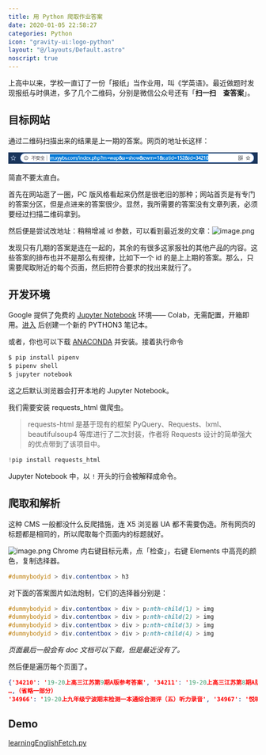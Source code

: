 ```yaml
---
title: 用 Python 爬取作业答案
date: 2020-01-05 22:58:27
categories: Python
icon: "gravity-ui:logo-python"
layout: "@/layouts/Default.astro"
noscript: true
---
```


上高中以来，学校一直订了一份「报纸」当作业用，叫《学英语》。最近做题时发现报纸与时俱进，多了几个二维码，分别是微信公众号还有「**扫一扫　查答案**」。

## 目标网站

通过二维码扫描出来的结果是上一期的答案。网页的地址长这样：

![](./_url.png)

简直不要太直白。

首先在网站逛了一圈，PC 版风格看起来仍然是很老旧的那种；网站首页是有专门的答案分区，但是点进来的答案很少。显然，我所需要的答案没有文章列表，必须要经过扫描二维码拿到。

然后便是尝试改地址：稍稍增减 id 参数，可以看到最近发的文章：![image.png](https://i.loli.net/2019/12/31/B5dGa6IQcK2AqSP.png)

发现只有几期的答案是连在一起的，其余的有很多这家报社的其他产品的内容。这些答案的排布也并不是那么有规律，比如下一个 id 的是上上期的答案。那么，只需要爬取附近的每个页面，然后把符合要求的找出来就行了。

## 开发环境

Google 提供了免费的 [Jupyter Notebook](https://jupyter.org/) 环境—— Colab，无需配置，开箱即用。[进入](https://colab.research.google.com/notebook#create=true&language=python3) 后创建一个新的 PYTHON3 笔记本。

或者，你也可以下载 [ANACONDA](https://www.anaconda.com/download/) 并安装。接着执行命令

```sh
$ pip install pipenv
$ pipenv shell
$ jupyter notebook
```

这之后默认浏览器会打开本地的 Jupyter Notebook。

我们需要安装  requests_html 做爬虫。

> requests-html 是基于现有的框架 PyQuery、Requests、lxml、beautifulsoup4 等库进行了二次封装，作者将 Requests 设计的简单强大的优点带到了该项目中。

```python
!pip install requests_html
```

Jupyter Notebook 中，以 `!` 开头的行会被解释成命令。

## 爬取和解析

这种 CMS 一般都没什么反爬措施，连 X5 浏览器 UA 都不需要伪造。所有网页的标题都是相同的，所以爬取每个页面内的标题就好。

![image.png](https://i.loli.net/2019/12/31/qGlMH5vSUkXWRsm.png)
Chrome 内右键目标元素，点「检查」，右键 Elements 中高亮的颜色，复制选择器。

```css
#dummybodyid > div.contentbox > h3
```

对下面的答案图片如法炮制，它们的选择器分别是：

```css
#dummybodyid > div.contentbox > div > p:nth-child(1) > img
#dummybodyid > div.contentbox > div > p:nth-child(2) > img
#dummybodyid > div.contentbox > div > p:nth-child(3) > img
#dummybodyid > div.contentbox > div > p:nth-child(4) > img
```

_页面最后一般会有 doc 文档可以下载，但是最近没有了。_

然后便是遍历每个页面了。



```json
{'34210': '19-20上高三江苏第9期A版参考答案', '34211': '19-20上高三江苏第8期A版参考答案', '34212': '19-20上八年级★云南第10期听力录音', '34213': '19-20上八年级邵阳第10期听力录音', '34214': "悦听悦读 The world's first artificial moon", '34215': '悦听悦读Superheroes from Asia', '34216': '19-20上八年级广东第10期听力录音', '34217': '19-20上外研八年级嘉兴第9期听力录音', '34218': '19-20上外研八年级嘉兴第10期听力录音', '34219': '19-20上外研八年级嘉兴第11期听力录音', '34220': '19-20上外研八年级嘉兴第12期听力录音', '34221': '19-20上八年级★赤峰第1期听力录音',
…,（省略一部分）
'34966': '19-20上九年级宁波期末检测一本通综合测评（五）听力录音', '34967': '悦听悦读Real-life Dora', '34968': '19-20上高三江苏第14期A版参考答案', '34969': '19-20上高三江苏（N）第15期听力录音', '34970': '19-20上高三江苏（N）第14期B1-B4版参考答案', '34971': '19-20上高一第24期A4版听力练习录音', '34972': '19-20上高三江苏第15期A版参考答案', '34973': '19-20上高三江苏（N）第16期听力录音', '34974': '19-20上高三江苏（N）第15期B1-B4版参考答案', '34975': 'Jane and Sara want to go skating（I）', '34976': 'Jane and Sara want to go skating（II）', '34977': '19-20上八年级（J）第17期听力录音', '34978': '19-20上八年级（J）第18期听力录音', '34979': '19-20上八年级（J）第19期听力录音', '34980': '19-20上八年级（J）第20期听力录音', '34981': '悦听悦读 An ancient Chinese story', '34982': '悦听悦读 Empty-City Strategy', '34983': '悦听悦读Hearing loss, a major problem for teenagers', '34984': '悦听悦读FOLLOW ME: Hearing loss, a major problem for teenagers', '34985': '故事乐园 The ice cream', '34986': "故事乐园 It's Mr Green", '34987': '悦听悦读A special fashion show', '34988': '悦听悦读Two cute girls', '34989': '19-20上八年级曲靖第15期听力录音', '34990': '19-20上七年级★福建第15期听力录音', '34991': '悦听悦读 Max Einstein: The Genius Experiment', '34992': '19-20上九年级（XJ）第9期听力录音', '34993': '19-20上九年级（XJ）第10期听力录音', '34994': '19-20上九年级（XJ）第11期听力录音', '34995': '19-20上九年级（XJ）第12期听力录音', '34996': '19-20上七年级★福建第16期听力录音', '34997': 'Bill and Kitty', '34998': '19-20上八年级曲靖第16期听力录音', '34999': '悦听悦读Flying car'}
```

## Demo

[learningEnglishFetch.py](https://github.com/OverflowCat/LearningEnglish/)
